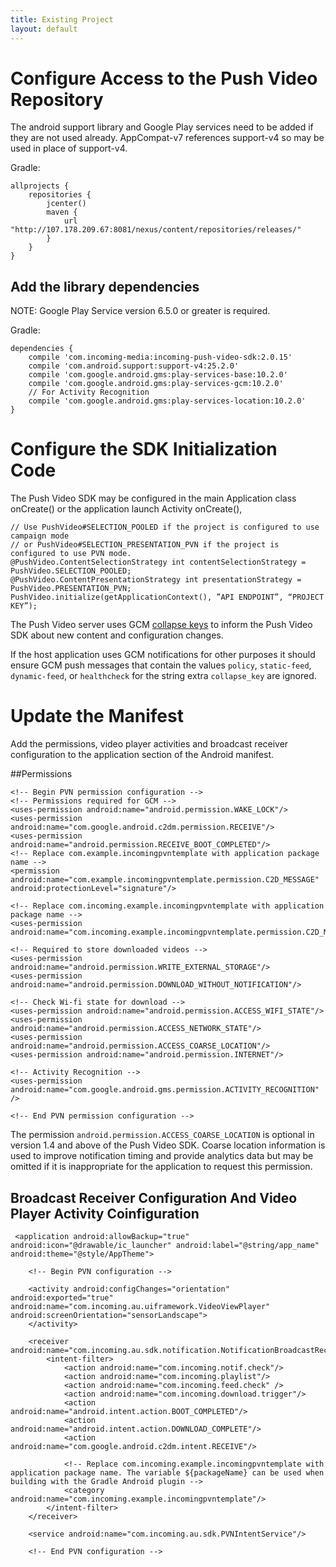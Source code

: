 ```yaml
---
title: Existing Project
layout: default
---
```



# Configure Access to the Push Video Repository

The android support library and Google Play services need to be added if they are not used already. AppCompat-v7 references support-v4 so may be used in place of support-v4.

Gradle:

    allprojects {
        repositories {
            jcenter()
            maven {
                url "http://107.178.209.67:8081/nexus/content/repositories/releases/"
            }
        }
    }

## Add the library dependencies

NOTE: Google Play Service version 6.5.0 or greater is required.

Gradle:

    dependencies {
        compile 'com.incoming-media:incoming-push-video-sdk:2.0.15'
        compile 'com.android.support:support-v4:25.2.0'
        compile 'com.google.android.gms:play-services-base:10.2.0'
        compile 'com.google.android.gms:play-services-gcm:10.2.0'
        // For Activity Recognition
        compile 'com.google.android.gms:play-services-location:10.2.0'
    }



# Configure the SDK Initialization Code

The Push Video SDK may be configured in the main Application class onCreate() or the application launch Activity onCreate(),

    // Use PushVideo#SELECTION_POOLED if the project is configured to use campaign mode
    // or PushVideo#SELECTION_PRESENTATION_PVN if the project is configured to use PVN mode.
    @PushVideo.ContentSelectionStrategy int contentSelectionStrategy = PushVideo.SELECTION_POOLED;
    @PushVideo.ContentPresentationStrategy int presentationStrategy = PushVideo.PRESENTATION_PVN;
    PushVideo.initialize(getApplicationContext(), ”API ENDPOINT”, “PROJECT KEY”);
    
The Push Video server uses GCM [collapse keys](https://developers.google.com/cloud-messaging/concept-options#collapsible_and_non-collapsible_messages) to inform the Push Video SDK about new content and configuration changes.

If the host application uses GCM notifications for other purposes it should ensure GCM push messages that contain the values `policy`, `static-feed`, `dynamic-feed`, or `healthcheck` for the string extra `collapse_key` are ignored.

# Update the Manifest


Add the permissions, video player activities and broadcast receiver configuration to the application section of the Android manifest.

##Permissions

    <!-- Begin PVN permission configuration -->
    <!-- Permissions required for GCM -->
    <uses-permission android:name="android.permission.WAKE_LOCK"/>
    <uses-permission android:name="com.google.android.c2dm.permission.RECEIVE"/>
    <uses-permission android:name="android.permission.RECEIVE_BOOT_COMPLETED"/>
    <!-- Replace com.example.incomingpvntemplate with application package name -->
    <permission android:name="com.example.incomingpvntemplate.permission.C2D_MESSAGE" android:protectionLevel="signature"/>

    <!-- Replace com.incoming.example.incomingpvntemplate with application package name -->
    <uses-permission android:name="com.incoming.example.incomingpvntemplate.permission.C2D_MESSAGE"/>

    <!-- Required to store downloaded videos -->
    <uses-permission android:name="android.permission.WRITE_EXTERNAL_STORAGE"/>
    <uses-permission android:name="android.permission.DOWNLOAD_WITHOUT_NOTIFICATION"/>

    <!-- Check Wi-fi state for download -->
    <uses-permission android:name="android.permission.ACCESS_WIFI_STATE"/>
    <uses-permission android:name="android.permission.ACCESS_NETWORK_STATE"/>
    <uses-permission android:name="android.permission.ACCESS_COARSE_LOCATION"/>
    <uses-permission android:name="android.permission.INTERNET"/>

    <!-- Activity Recognition -->
    <uses-permission android:name="com.google.android.gms.permission.ACTIVITY_RECOGNITION" />
   
    <!-- End PVN permission configuration -->

The permission `android.permission.ACCESS_COARSE_LOCATION` is optional in version 1.4 and above of the Push Video SDK. Coarse location information is used to improve notification timing and provide analytics data but may be omitted if it is inappropriate for the application to request this permission.

## Broadcast Receiver Configuration And Video Player Activity Coinfiguration

     <application android:allowBackup="true" android:icon="@drawable/ic_launcher" android:label="@string/app_name" android:theme="@style/AppTheme">

        <!-- Begin PVN configuration -->

        <activity android:configChanges="orientation" android:exported="true" android:name="com.incoming.au.uiframework.VideoViewPlayer" android:screenOrientation="sensorLandscape">
        </activity>

        <receiver android:name="com.incoming.au.sdk.notification.NotificationBroadcastReceiver">
            <intent-filter>
                <action android:name="com.incoming.notif.check"/>
                <action android:name="com.incoming.playlist"/>
                <action android:name="com.incoming.feed.check" />
                <action android:name="com.incoming.download.trigger"/>
                <action android:name="android.intent.action.BOOT_COMPLETED"/>
                <action android:name="android.intent.action.DOWNLOAD_COMPLETE"/>
                <action android:name="com.google.android.c2dm.intent.RECEIVE"/>

                <!-- Replace com.incoming.example.incomingpvntemplate with application package name. The variable ${packageName} can be used when building with the Gradle Android plugin -->
                <category android:name="com.incoming.example.incomingpvntemplate"/>
            </intent-filter>
        </receiver>

        <service android:name="com.incoming.au.sdk.PVNIntentService"/>

        <!-- End PVN configuration -->



